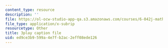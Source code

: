 ```yaml
---
content_type: resource
description: ''
file: https://ol-ocw-studio-app-qa.s3.amazonaws.com/courses/6-042j-mathematics-for-computer-science-spring-2015/ed9ce3b9599a4e7fb2ac2eff08ede126_QORX1OUabio.srt
file_type: application/x-subrip
resourcetype: Other
title: 3play caption file
uid: ed9ce3b9-599a-4e7f-b2ac-2eff08ede126
---
```

